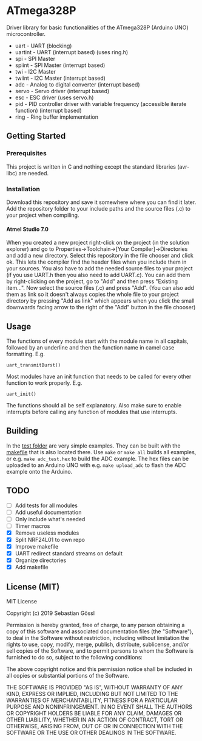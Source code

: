 # ATmega328P

Driver library for basic functionalities of the ATmega328P (Arduino UNO)
microcontroller.
 * uart - UART (blocking)
 * uartint - UART (interrupt based) (uses ring.h)
 * spi - SPI Master
 * spiint - SPI Master (interrupt based)
 * twi - I2C Master
 * twiint - I2C Master (interrupt based)
 * adc - Analog to digital converter (interrupt based)
 * servo - Servo driver (interrupt based)
 * esc - ESC driver (uses servo.h)
 * pid - PID controller driver with variable frequency (accessible iterate
 function) (interrupt based)
 * ring - Ring buffer implementation

## Getting Started

### Prerequisites

This project is written in C and nothing except the standard libraries
(avr-libc) are needed.

### Installation

Download this repository and save it somewhere where you can find it later.
Add the repository folder to your include paths and the source files (.c) to
your project when compiling.

#### Atmel Studio 7.0

When you created a new project right-click on the project (in the solution
explorer) and go to Properties->Toolchain->[Your Compiler]->Directories and add
a new directory.
Select this repository in the file chooser and click ok. This lets the compiler
find the header files when you include them in your sources.
You also have to add the needed source files to your project (if you use UART.h
then you also need to add UART.c). You can add them by right-clicking on the
project, go to "Add" and then press "Existing item...".
Now select the source files (.c) and press "Add". (You can also add them as
link so it doesn't always copies the whole file to your project directory by
pressing "Add as link"
which appears when you click the small downwards facing arrow to the right of
the "Add" button in the file chooser)

## Usage

The functions of every module start with the module name in all capitals,
followed by an underline and then the function name in camel case formatting.
E.g.
```
uart_transmitBurst()
```

Most modules have an init function that needs to be called for every other
function to work properly. E.g.
```
uart_init()
```
The functions should all be self explanatory.
Also make sure to enable interrupts before calling any function of modules that
use interrupts.

## Building

In the [test folder](./test/) are very simple examples. They can be built with
the [makefile](./test/makefile) that is also located there. Use `make` or
`make all` builds all examples, or e.g. `make adc_test.hex` to build the ADC
example. The hex files can be uploaded to an Arduino UNO with e.g.
`make upload_adc` to flash the ADC example onto the Arduino.

## TODO

 - [ ] Add tests for all modules
 - [ ] Add useful documentation
 - [ ] Only include what's needed
 - [ ] Timer macros
 - [x] Remove useless modules
 - [x] Split NRF24L01 to own repo
 - [x] Improve makefile
 - [x] UART redirect standard streams on default
 - [x] Organize directories
 - [x] Add makefile

## License (MIT)

MIT License

Copyright (c) 2019 Sebastian Gössl

Permission is hereby granted, free of charge, to any person obtaining a copy
of this software and associated documentation files (the "Software"), to deal
in the Software without restriction, including without limitation the rights
to use, copy, modify, merge, publish, distribute, sublicense, and/or sell
copies of the Software, and to permit persons to whom the Software is
furnished to do so, subject to the following conditions:

The above copyright notice and this permission notice shall be included in all
copies or substantial portions of the Software.

THE SOFTWARE IS PROVIDED "AS IS", WITHOUT WARRANTY OF ANY KIND, EXPRESS OR
IMPLIED, INCLUDING BUT NOT LIMITED TO THE WARRANTIES OF MERCHANTABILITY,
FITNESS FOR A PARTICULAR PURPOSE AND NONINFRINGEMENT. IN NO EVENT SHALL THE
AUTHORS OR COPYRIGHT HOLDERS BE LIABLE FOR ANY CLAIM, DAMAGES OR OTHER
LIABILITY, WHETHER IN AN ACTION OF CONTRACT, TORT OR OTHERWISE, ARISING FROM,
OUT OF OR IN CONNECTION WITH THE SOFTWARE OR THE USE OR OTHER DEALINGS IN THE
SOFTWARE.
